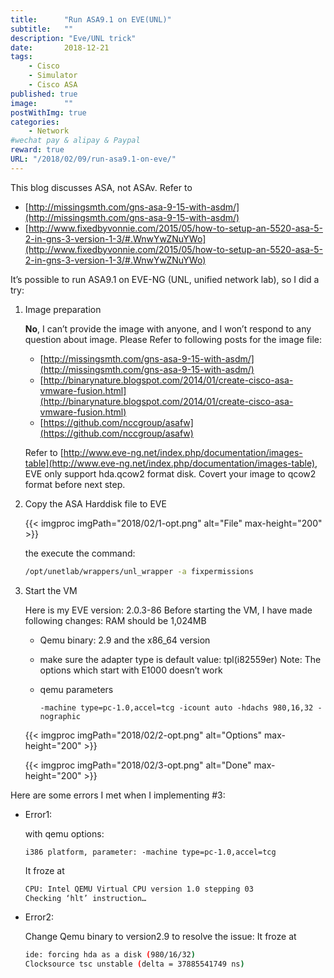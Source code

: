 ```yaml
---
title:      "Run ASA9.1 on EVE(UNL)"
subtitle:   ""
description: "Eve/UNL trick"
date:       2018-12-21
tags:
    - Cisco
    - Simulator
    - Cisco ASA
published: true 
image:      ""
postWithImg: true
categories:
    - Network
#wechat pay & alipay & Paypal
reward: true
URL: "/2018/02/09/run-asa9.1-on-eve/"
---
```

This blog discusses ASA, not ASAv. Refer to

* [http://missingsmth.com/gns-asa-9-15-with-asdm/](http://missingsmth.com/gns-asa-9-15-with-asdm/)
* [http://www.fixedbyvonnie.com/2015/05/how-to-setup-an-5520-asa-5-2-in-gns-3-version-1-3/#.WnwYwZNuYWo](http://www.fixedbyvonnie.com/2015/05/how-to-setup-an-5520-asa-5-2-in-gns-3-version-1-3/#.WnwYwZNuYWo)

It’s possible to run ASA9.1 on EVE-NG (UNL, unified network lab), so I did a try:

1. Image preparation

    **No**, I can’t provide the image with anyone, and I won’t respond to any question about image.
    Please Refer to following posts for the image file:
    * [http://missingsmth.com/gns-asa-9-15-with-asdm/](http://missingsmth.com/gns-asa-9-15-with-asdm/)
    * [http://binarynature.blogspot.com/2014/01/create-cisco-asa-vmware-fusion.html](http://binarynature.blogspot.com/2014/01/create-cisco-asa-vmware-fusion.html)
    * [https://github.com/nccgroup/asafw](https://github.com/nccgroup/asafw)

    Refer to [http://www.eve-ng.net/index.php/documentation/images-table](http://www.eve-ng.net/index.php/documentation/images-table), EVE only support hda.qcow2 format disk. Covert your image to qcow2 format before next step.

2. Copy the ASA Harddisk file to EVE

    {{< imgproc imgPath="2018/02/1-opt.png" alt="File" max-height="200" >}}

    the execute the command:

    ~~~bash
    /opt/unetlab/wrappers/unl_wrapper -a fixpermissions
    ~~~

3. Start the VM

    Here is my EVE version: 2.0.3-86
    Before starting the VM, I have made following changes:
     RAM should be 1,024MB
    * Qemu binary: 2.9 and the x86_64 version
    * make sure the adapter type is default value: tpl(i82559er)
        Note: The options which start with E1000 doesn’t work
    * qemu parameters

        ~~~text
        -machine type=pc-1.0,accel=tcg -icount auto -hdachs 980,16,32 -nographic
        ~~~

    {{< imgproc imgPath="2018/02/2-opt.png" alt="Options" max-height="200" >}}

    {{< imgproc imgPath="2018/02/3-opt.png" alt="Done" max-height="200" >}}

Here are some errors I met when I implementing #3:

* Error1:

    with qemu options:
    ~~~text
    i386 platform, parameter: -machine type=pc-1.0,accel=tcg
    ~~~
    It froze at
    ~~~bash
    CPU: Intel QEMU Virtual CPU version 1.0 stepping 03
    Checking ‘hlt’ instruction…
    ~~~

* Error2:

    Change Qemu binary to version2.9 to resolve the issue: It froze at
    ~~~bash
    ide: forcing hda as a disk (980/16/32)
    Clocksource tsc unstable (delta = 37885541749 ns)
    ~~~
